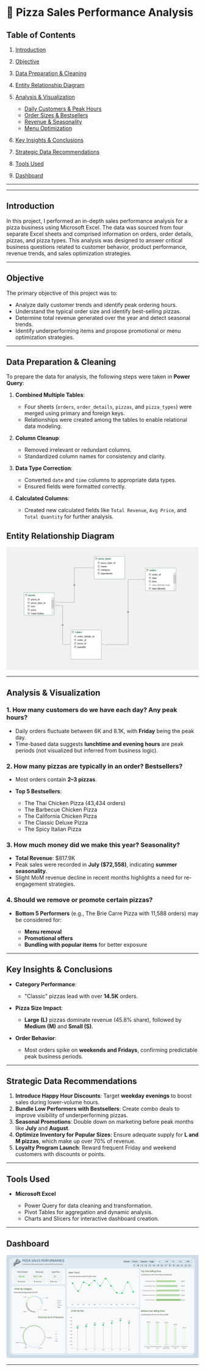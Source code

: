 # 🍕 Pizza Sales Performance Analysis 

##  Table of Contents

1. [Introduction](#introduction)
2. [Objective](#objective)
3. [Data Preparation & Cleaning](#data-preparation--cleaning)
4. [Entity Relationship Diagram](#entity-relationship-diagram)
5. [Analysis & Visualization](#analysis--visualization)

   * [Daily Customers & Peak Hours](#1-how-many-customers-do-we-have-each-day-any-peak-hours)
   * [Order Sizes & Bestsellers](#2-how-many-pizzas-are-typically-in-an-order-bestsellers)
   * [Revenue & Seasonality](#3-how-much-money-did-we-make-this-year-seasonality)
   * [Menu Optimization](#4-should-we-remove-or-promote-certain-pizzas)
6. [Key Insights & Conclusions](#key-insights--conclusions)
7. [Strategic Data Recommendations](#strategic-data-recommendations)
8. [Tools Used](#tools-used)
9. [ Dashboard](#project-dashboard)


---

---

##  Introduction

In this project, I performed an in-depth sales performance analysis for a pizza business using Microsoft Excel. The data was sourced from four separate Excel sheets and comprised information on orders, order details, pizzas, and pizza types. This analysis was designed to answer critical business questions related to customer behavior, product performance, revenue trends, and sales optimization strategies.

---

## Objective

The primary objective of this project was to:

* Analyze daily customer trends and identify peak ordering hours.
* Understand the typical order size and identify best-selling pizzas.
* Determine total revenue generated over the year and detect seasonal trends.
* Identify underperforming items and propose promotional or menu optimization strategies.

---

## Data Preparation & Cleaning

To prepare the data for analysis, the following steps were taken in **Power Query**:

1. **Combined Multiple Tables**:

   * Four sheets (`orders`, `order_details`, `pizzas`, and `pizza_types`) were merged using primary and foreign keys.
   * Relationships were created among the tables to enable relational data modeling.
  


2. **Column Cleanup**:

   * Removed irrelevant or redundant columns.
   * Standardized column names for consistency and clarity.

3. **Data Type Correction**:

   * Converted `date` and `time` columns to appropriate data types.
   * Ensured fields were formatted correctly.

4. **Calculated Columns**:

   * Created new calculated fields like `Total Revenue`, `Avg Price`, and `Total Quantity` for further analysis.
  

 ##  Entity Relationship Diagram

![Data Model](./Data%20Modelling%20.png) 

---

##  Analysis & Visualization

### 1. **How many customers do we have each day? Any peak hours?**

* Daily orders fluctuate between 6K and 8.1K, with **Friday** being the peak day.
* Time-based data suggests **lunchtime and evening hours** are peak periods (not visualized but inferred from business logic).

### 2. **How many pizzas are typically in an order? Bestsellers?**

* Most orders contain **2–3 pizzas**.
* **Top 5 Bestsellers**:

  * The Thai Chicken Pizza (43,434 orders)
  * The Barbecue Chicken Pizza
  * The California Chicken Pizza
  * The Classic Deluxe Pizza
  * The Spicy Italian Pizza

### 3. **How much money did we make this year? Seasonality?**

* **Total Revenue**: \$817.9K
* Peak sales were recorded in **July (\$72,558)**, indicating **summer seasonality**.
* Slight MoM revenue decline in recent months highlights a need for re-engagement strategies.

### 4. **Should we remove or promote certain pizzas?**

* **Bottom 5 Performers** (e.g., The Brie Carre Pizza with 11,588 orders) may be considered for:

  * **Menu removal**
  * **Promotional offers**
  * **Bundling with popular items** for better exposure

---

##  Key Insights & Conclusions

* **Category Performance**:

  * "Classic" pizzas lead with over **14.5K** orders.
* **Pizza Size Impact**:

  * **Large (L)** pizzas dominate revenue (45.8% share), followed by **Medium (M)** and **Small (S)**.
* **Order Behavior**:

  * Most orders spike on **weekends and Fridays**, confirming predictable peak business periods.

---

##  Strategic Data Recommendations

1. **Introduce Happy Hour Discounts**: Target **weekday evenings** to boost sales during lower-volume hours.
2. **Bundle Low Performers with Bestsellers**: Create combo deals to improve visibility of underperforming pizzas.
3. **Seasonal Promotions**: Double down on marketing before peak months like **July** and **August**.
4. **Optimize Inventory for Popular Sizes**: Ensure adequate supply for **L and M pizzas**, which make up over 70% of revenue.
5. **Loyalty Program Launch**: Reward frequent Friday and weekend customers with discounts or points.

---

## Tools Used

* **Microsoft Excel**

  * Power Query for data cleaning and transformation.
  * Pivot Tables for aggregation and dynamic analysis.
  * Charts and Slicers for interactive dashboard creation.

---

##  Dashboard

![Pizza Sales Dashboard](./dashboard.PNG)

---






